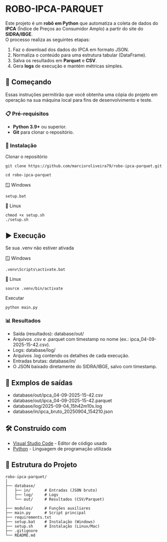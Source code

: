 # ROBO-IPCA-PARQUET

Este projeto é um **robô em Python** que automatiza a coleta de dados do **IPCA** (Índice de Preços ao Consumidor Amplo) a partir do site do **SIDRA/IBGE**.  
O processo realiza as seguintes etapas:

1. Faz o download dos dados do IPCA em formato JSON.  
2. Normaliza o conteúdo para uma estrutura tabular (DataFrame).  
3. Salva os resultados em **Parquet** e **CSV**.  
4. Gera **logs** de execução e mantém métricas simples.  

## 🚀 Começando

Essas instruções permitirão que você obtenha uma cópia do projeto em operação na sua máquina local para fins de desenvolvimento e teste.

### 📋 Pré-requisitos

- **Python 3.9+** ou superior.
- **Git** para clonar o repositório.


### 🔧 Instalação

Clonar o repositório

```
git clone https://github.com/marcioroliveira79/robo-ipca-parquet.git
```

```
cd robo-ipca-parquet
```
🪟 Windows

```
setup.bat
```
🐧 Linux
```
chmod +x setup.sh
./setup.sh
```

## ▶️ Execução

Se sua .venv não estiver ativada

🪟 Windows
```
.venv\Scripts\activate.bat
```
🐧 Linux
```
source .venv/bin/activate
```
Executar
```
python main.py
```

### 📊 Resultados

- Saída (resultados): database/out/
- Arquivos .csv e .parquet com timestamp no nome (ex.: ipca_04-09-2025-15-42.csv).
- Logs: database/log/
- Arquivos .log contendo os detalhes de cada execução.
- Entradas brutas: database/in/
- O JSON baixado diretamente do SIDRA/IBGE, salvo com timestamp.

## 📄 Exmplos de saídas

- database/out/ipca_04-09-2025-15-42.csv
- database/out/ipca_04-09-2025-15-42.parquet
- database/log/2025-09-04_15h42m10s.log
- database/in/ipca_bruto_20250904_154210.json

## 🛠️ Construído com

* [Visual Studio Code](https://code.visualstudio.com/) - Editor de código usado
* [Python](https://www.python.org/) - Linguagem de programação utilizada

## 📂 Estrutura do Projeto
```text
robo-ipca-parquet/
│
├── database/
│   ├── in/      # Entradas (JSON bruto)
│   ├── log/     # Logs
│   └── out/     # Resultados (CSV/Parquet)
│
├── modules/     # Funções auxiliares
├── main.py      # Script principal
├── requirements.txt
├── setup.bat    # Instalação (Windows)
├── setup.sh     # Instalação (Linux/Mac)
├── .gitignore
└── README.md
